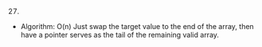 27.

- Algorithm: O(n)
  Just swap the target value to the end of the array, then have a pointer serves as the tail of the remaining valid array.
